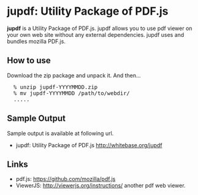 jupdf: Utility Package of PDF.js
===================

**jupdf** is a Utility Package of PDF.js. 
jupdf allows you to use pdf viewer on your own web site without any external dependencies.
jupdf uses and bundles mozilla PDF.js. 

How to use
----------

Download the zip package and unpack it. 
And then...

<pre>
  % unzip jupdf-YYYYMMDD.zip
  % mv jupdf-YYYYMMDD /path/to/webdir/
  .....
</pre>

Sample Output
-----
Sample output is available at following url.

* jupdf: Utility Package of PDF.js <http://whitebase.org/jupdf>

Links
-----

* pdf.js: <https://github.com/mozilla/pdf.js>
* ViewerJS: <http://viewerjs.org/instructions/> another pdf web viewer.
